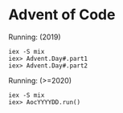 # Advent of Code

Running: (2019)
```
iex -S mix
iex> Advent.Day#.part1
iex> Advent.Day#.part2
```

Running: (>=2020)
```
iex -S mix
iex> AocYYYYDD.run()
```


